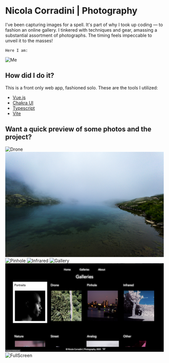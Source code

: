 # Nicola Corradini | Photography

I've been capturing images for a spell. It's part of why I took up coding — to fashion an online gallery. I tinkered with techniques and gear, amassing a substantial assortment of photographs. The timing feels impeccable to unveil it to the masses!

    Here I am:
![Me](./src/assets/DJI_0970.jpg)

## How did I do it?

This is a front only web app, fashioned solo. These are the tools I utilized:

- [Vue.js](https://vuejs.org)
- [Chakra UI](https://chakra-ui.com)
- [Typescript](https://www.typescriptlang.org)
- [Vite](https://vitejs.dev)

## Want a quick preview of some photos and the project?

![Drone](./src/assets/preview/preview2.jpg)
![Mountain](./src/assets/nature/nature12.jpg)
![Pinhole](./src/assets/pinhole/pinhole10.jpg)
![Infrared](./src/assets/infrared/infrared05.jpg)
![Gallery](./public/Screenshotgallery.png)
![Galleries](./public/Screenshotgalleries.png)
![FullScreen](./public/Screenshotfullscreen.png)